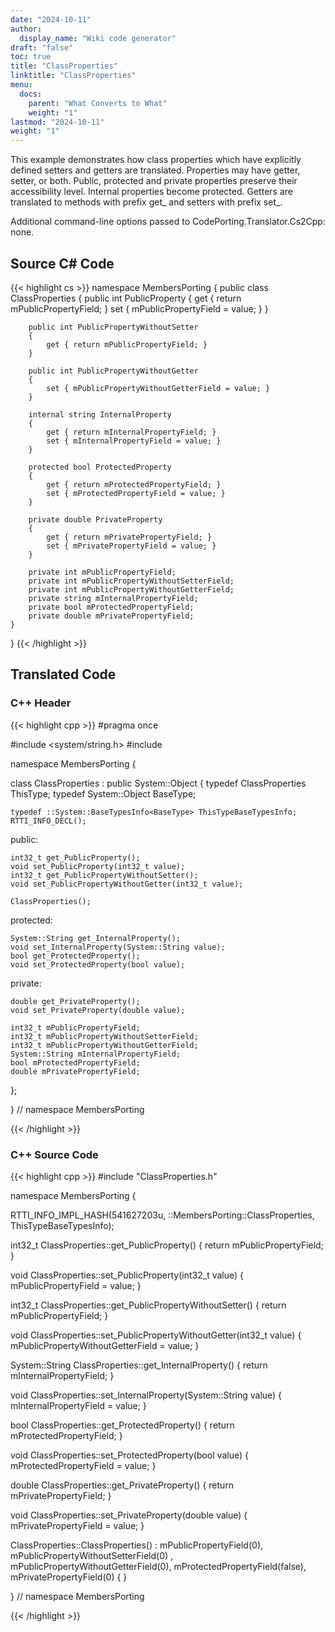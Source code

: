 ```yaml
---
date: "2024-10-11"
author:
  display_name: "Wiki code generator"
draft: "false"
toc: true
title: "ClassProperties"
linktitle: "ClassProperties"
menu:
  docs:
    parent: "What Converts to What"
    weight: "1"
lastmod: "2024-10-11"
weight: "1"
---
```


This example demonstrates how class properties which have explicitly defined setters and getters are translated. Properties may have getter, setter, or both. Public, protected and private properties preserve their accessibility level. Internal properties become protected. Getters are translated to methods with prefix get_ and setters with prefix set_.

Additional command-line options passed to CodePorting.Translator.Cs2Cpp: none.

## Source C# Code ##

{{< highlight cs >}}
namespace MembersPorting
{
    public class ClassProperties
    {
        public int PublicProperty
        {
            get { return mPublicPropertyField; }
            set { mPublicPropertyField = value; }
        }

        public int PublicPropertyWithoutSetter
        {
            get { return mPublicPropertyField; }
        }

        public int PublicPropertyWithoutGetter
        {
            set { mPublicPropertyWithoutGetterField = value; }
        }

        internal string InternalProperty
        {
            get { return mInternalPropertyField; }
            set { mInternalPropertyField = value; }
        }

        protected bool ProtectedProperty
        {
            get { return mProtectedPropertyField; }
            set { mProtectedPropertyField = value; }
        }

        private double PrivateProperty
        {
            get { return mPrivatePropertyField; }
            set { mPrivatePropertyField = value; }
        }

        private int mPublicPropertyField;
        private int mPublicPropertyWithoutSetterField;
        private int mPublicPropertyWithoutGetterField;
        private string mInternalPropertyField;
        private bool mProtectedPropertyField;
        private double mPrivatePropertyField;
    }
}
{{< /highlight >}}

## Translated Code ##

### C++ Header ###

{{< highlight cpp >}}
#pragma once

#include <system/string.h>
#include <cstdint>

namespace MembersPorting {

class ClassProperties : public System::Object
{
    typedef ClassProperties ThisType;
    typedef System::Object BaseType;
    
    typedef ::System::BaseTypesInfo<BaseType> ThisTypeBaseTypesInfo;
    RTTI_INFO_DECL();
    
public:

    int32_t get_PublicProperty();
    void set_PublicProperty(int32_t value);
    int32_t get_PublicPropertyWithoutSetter();
    void set_PublicPropertyWithoutGetter(int32_t value);
    
    ClassProperties();
    
protected:

    System::String get_InternalProperty();
    void set_InternalProperty(System::String value);
    bool get_ProtectedProperty();
    void set_ProtectedProperty(bool value);
    
private:

    double get_PrivateProperty();
    void set_PrivateProperty(double value);
    
    int32_t mPublicPropertyField;
    int32_t mPublicPropertyWithoutSetterField;
    int32_t mPublicPropertyWithoutGetterField;
    System::String mInternalPropertyField;
    bool mProtectedPropertyField;
    double mPrivatePropertyField;
    
};

} // namespace MembersPorting



{{< /highlight >}}

### C++ Source Code ###

{{< highlight cpp >}}
#include "ClassProperties.h"

namespace MembersPorting {

RTTI_INFO_IMPL_HASH(541627203u, ::MembersPorting::ClassProperties, ThisTypeBaseTypesInfo);

int32_t ClassProperties::get_PublicProperty()
{
    return mPublicPropertyField;
}

void ClassProperties::set_PublicProperty(int32_t value)
{
    mPublicPropertyField = value;
}

int32_t ClassProperties::get_PublicPropertyWithoutSetter()
{
    return mPublicPropertyField;
}

void ClassProperties::set_PublicPropertyWithoutGetter(int32_t value)
{
    mPublicPropertyWithoutGetterField = value;
}

System::String ClassProperties::get_InternalProperty()
{
    return mInternalPropertyField;
}

void ClassProperties::set_InternalProperty(System::String value)
{
    mInternalPropertyField = value;
}

bool ClassProperties::get_ProtectedProperty()
{
    return mProtectedPropertyField;
}

void ClassProperties::set_ProtectedProperty(bool value)
{
    mProtectedPropertyField = value;
}

double ClassProperties::get_PrivateProperty()
{
    return mPrivatePropertyField;
}

void ClassProperties::set_PrivateProperty(double value)
{
    mPrivatePropertyField = value;
}

ClassProperties::ClassProperties() : mPublicPropertyField(0), mPublicPropertyWithoutSetterField(0)
    , mPublicPropertyWithoutGetterField(0), mProtectedPropertyField(false), mPrivatePropertyField(0)
{
}

} // namespace MembersPorting

{{< /highlight >}}
